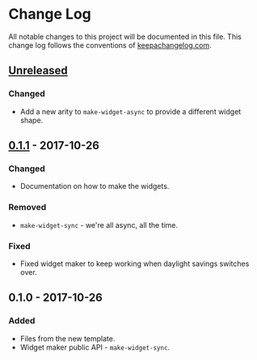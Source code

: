 # Change Log
All notable changes to this project will be documented in this file. This change log follows the conventions of [keepachangelog.com](http://keepachangelog.com/).

## [Unreleased]
### Changed
- Add a new arity to `make-widget-async` to provide a different widget shape.

## [0.1.1] - 2017-10-26
### Changed
- Documentation on how to make the widgets.

### Removed
- `make-widget-sync` - we're all async, all the time.

### Fixed
- Fixed widget maker to keep working when daylight savings switches over.

## 0.1.0 - 2017-10-26
### Added
- Files from the new template.
- Widget maker public API - `make-widget-sync`.

[Unreleased]: https://github.com/your-name/tableschema-clj/compare/0.1.1...HEAD
[0.1.1]: https://github.com/your-name/tableschema-clj/compare/0.1.0...0.1.1
